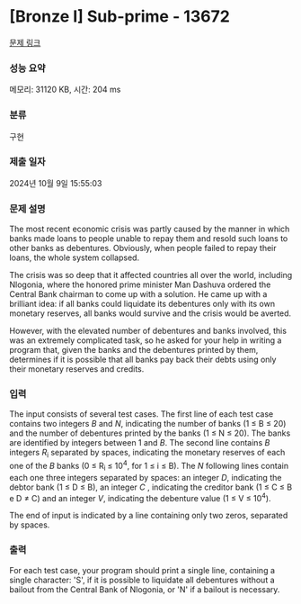 # [Bronze I] Sub-prime - 13672 

[문제 링크](https://www.acmicpc.net/problem/13672) 

### 성능 요약

메모리: 31120 KB, 시간: 204 ms

### 분류

구현

### 제출 일자

2024년 10월 9일 15:55:03

### 문제 설명

<p>The most recent economic crisis was partly caused by the manner in which banks made loans to people unable to repay them and resold such loans to other banks as debentures. Obviously, when people failed to repay their loans, the whole system collapsed.</p>

<p>The crisis was so deep that it affected countries all over the world, including Nlogonia, where the honored prime minister Man Dashuva ordered the Central Bank chairman to come up with a solution. He came up with a brilliant idea: if all banks could liquidate its debentures only with its own monetary reserves, all banks would survive and the crisis would be averted.</p>

<p>However, with the elevated number of debentures and banks involved, this was an extremely complicated task, so he asked for your help in writing a program that, given the banks and the debentures printed by them, determines if it is possible that all banks pay back their debts using only their monetary reserves and credits.</p>

### 입력 

 <p>The input consists of several test cases. The first line of each test case contains two integers <em>B</em> and <em>N</em>, indicating the number of banks (1 ≤ B ≤ 20) and the number of debentures printed by the banks (1 ≤ N ≤ 20). The banks are identified by integers between 1 and <em>B</em>. The second line contains <em>B</em> integers <em>R</em><sub>i</sub> separated by spaces, indicating the monetary reserves of each one of the <em>B</em> banks (0 ≤ R<sub>i </sub>≤ 10<sup>4</sup>, for 1 ≤ i ≤ B). The <em>N</em> following lines contain each one three integers separated by spaces: an integer <em>D</em>, indicating the debtor bank (1 ≤ D ≤ B), an integer <em>C</em> , indicating the creditor bank (1 ≤ C ≤ B e D ≠ C) and an integer <em>V</em>, indicating the debenture value (1 ≤ V ≤ 10<sup>4</sup>).</p>

<p>The end of input is indicated by a line containing only two zeros, separated by spaces.</p>

### 출력 

 <p>For each test case, your program should print a single line, containing a single character: 'S', if it is possible to liquidate all debentures without a bailout from the Central Bank of Nlogonia, or 'N' if a bailout is necessary.</p>

